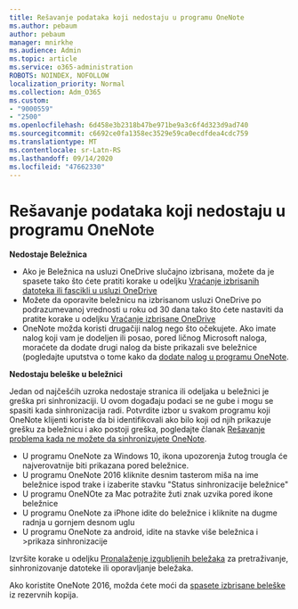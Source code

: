 ```yaml
---
title: Rešavanje podataka koji nedostaju u programu OneNote
ms.author: pebaum
author: pebaum
manager: mnirkhe
ms.audience: Admin
ms.topic: article
ms.service: o365-administration
ROBOTS: NOINDEX, NOFOLLOW
localization_priority: Normal
ms.collection: Adm_O365
ms.custom:
- "9000559"
- "2500"
ms.openlocfilehash: 6d458e3b2318b47be971be9a3c6f4d323d9ad740
ms.sourcegitcommit: c6692ce0fa1358ec3529e59ca0ecdfdea4cdc759
ms.translationtype: MT
ms.contentlocale: sr-Latn-RS
ms.lasthandoff: 09/14/2020
ms.locfileid: "47662330"
---
```

# <a name="resolving-missing-data-in-onenote"></a>Rešavanje podataka koji nedostaju u programu OneNote

**Nedostaje Beležnica**

- Ako je Beležnica na usluzi OneDrive slučajno izbrisana, možete da je spasete tako što ćete pratiti korake u odeljku [Vraćanje izbrisanih datoteka ili fascikli u usluzi OneDrive](https://support.office.com/article/949ada80-0026-4db3-a953-c99083e6a84f)
- Možete da oporavite beležnicu na izbrisanom usluzi OneDrive po podrazumevanoj vrednosti u roku od 30 dana tako što ćete nastaviti da pratite korake u odeljku [Vraćanje izbrisane OneDrive](https://docs.microsoft.com/onedrive/restore-deleted-onedrive)
- OneNote možda koristi drugačiji nalog nego što očekujete. Ako imate nalog koji vam je dodeljen ili posao, pored ličnog Microsoft naloga, moraćete da dodate drugi nalog da biste prikazali sve beležnice (pogledajte uputstva o tome kako da [dodate nalog u programu OneNote](https://support.office.com/article/5afff855-54ee-47e4-a773-db048d4ac299).

**Nedostaju beleške u beležnici**

Jedan od najčešćih uzroka nedostaje stranica ili odeljaka u beležnici je greška pri sinhronizaciji. U ovom događaju podaci se ne gube i mogu se spasiti kada sinhronizacija radi. Potvrdite izbor u svakom programu koji OneNote klijenti koriste da bi identifikovali ako bilo koji od njih prikazuje grešku za beležnicu i ako postoji greška, pogledajte članak [Rešavanje problema kada ne možete da sinhronizujete OneNote](https://support.office.com/article/299495ef-66d1-448f-90c1-b785a6968d45).

- U programu OneNote za Windows 10, ikona upozorenja žutog trougla će najverovatnije biti prikazana pored beležnice.
- U programu OneNote 2016 kliknite desnim tasterom miša na ime beležnice ispod trake i izaberite stavku "Status sinhronizacije beležnice"
- U programu OneNOte za Mac potražite žuti znak uzvika pored ikone beležnice
- U programu OneNote za iPhone idite do beležnice i kliknite na dugme radnja u gornjem desnom uglu
- U programu OneNote za android, idite na stavke više beležnica i >prikaza sinhronizacije

Izvršite korake u odeljku [Pronalaženje izgubljenih beležaka](https://support.office.com/article/32cb2bd7-afe7-44d2-a711-398a88421287) za pretraživanje, sinhronizovanje datoteke ili oporavljanje beležaka.

Ako koristite OneNote 2016, možda ćete moći da [spasete izbrisane beleške](https://support.office.com/article/32ed1036-74fd-4c21-bc28-033a486e6b14) iz rezervnih kopija.